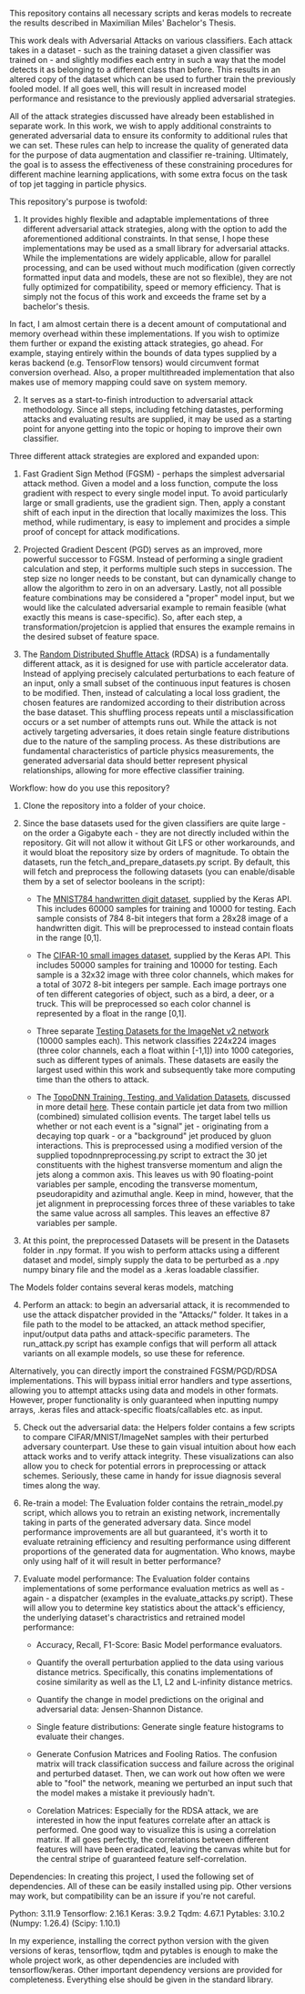 This repository contains all necessary scripts and keras models to recreate the results described in Maximilian Miles' Bachelor's Thesis.

This work deals with Adversarial Attacks on various classifiers. Each attack takes in a dataset - such as the training dataset a given classifier was trained on - and slightly modifies each entry in such a way that the model detects it as belonging to a different class than before. This results in an altered copy of the dataset which can be used to further train the previously fooled model. If all goes well, this will result in increased model performance and resistance to the previously applied adversarial strategies.

All of the attack strategies discussed have already been established in separate work. In this work, we wish to apply additional constraints to generated adversarial data to ensure its conformity to additional rules that we can set. These rules can help to increase the quality of generated data for the purpose of data augmentation and classifier re-training. Ultimately, the goal is to assess the effectiveness of these constraining procedures for different machine learning applications, with some extra focus on the task of top jet tagging in particle physics. 



This repository's purpose is twofold: 

1. It provides highly flexible and adaptable implementations of three different adversarial attack strategies, along with the option to add the aforementioned additional constraints. In that sense, I hope these implementations may be used as a small library for adversarial attacks. While the implementations are widely applicable, allow for parallel processing, and can be used without much modification (given correctly formatted input data and models, these are not so flexible), they are not fully optimized for compatibility, speed or memory efficiency. That is simply not the focus of this work and exceeds the frame set by a bachelor's thesis. 

In fact, I am almost certain there is a decent amount of computational and memory overhead within these implementations. If you wish to optimize them further or expand the existing attack strategies, go ahead. For example, staying entirely within the bounds of data types supplied by a keras backend (e.g. TensorFlow tensors) would circumvent format conversion overhead. Also, a proper multithreaded implementation that also makes use of memory mapping could save on system memory.

2. It serves as a start-to-finish introduction to adversarial attack methodology. Since all steps, including fetching datastes, performing attacks and evaluating results are supplied, it may be used as a starting point for anyone getting into the topic or hoping to improve their own classifier.



Three different attack strategies are explored and expanded upon:

1. Fast Gradient Sign Method (FGSM) - perhaps the simplest adversarial attack method. Given a model and a loss function, compute the loss gradient with respect to every single model input. To avoid particularly large or small gradients, use the gradient sign. Then, apply a constant shift of each input in the direction that locally maximizes the loss. This method, while rudimentary, is easy to implement and procides a simple proof of concept for attack modifications.

2. Projected Gradient Descent (PGD) serves as an improved, more powerful successor to FGSM. Instead of performing a single gradient calculation and step, it performs multiple such steps in succession. The step size no longer needs to be constant, but can dynamically change to allow the algorithm to zero in on an adversary. Lastly, not all possible feature combinations may be considered a "proper" model input, but we would like the calculated adversarial example to remain feasible (what exactly this means is case-specific). So, after each step, a transformation/projetcion is applied that ensures the example remains in the desired subset of feature space.

3. The [Random Distributed Shuffle Attack](https://arxiv.org/pdf/2501.05588) (RDSA) is a fundamentally different attack, as it is designed for use with particle accelerator data. Instead of applying precisely calculated perturbations to each feature of an input, only a small subset of the continuous input features is chosen to be modified. Then, instead of calculating a local loss gradient, the chosen features are randomized according to their distribution across the base dataset. This shuffling process repeats until a misclassification occurs or a set number of attempts runs out. While the attack is not actively targeting adversaries, it does retain single feature distributions due to the nature of the sampling process. As these distributions are fundamental characteristics of particle physics measurements, the generated adversarial data should better represent physical relationships, allowing for more effective classifier training.



Workflow: how do you use this repository?

1. Clone the repository into a folder of your choice.

2. Since the base datasets used for the given classifiers are quite large - on the order a Gigabyte each - they are not directly included within the repository. Git will not allow it without Git LFS or other workarounds, and it would bloat the repository size by orders of magnitude. To obtain the datasets, run the fetch_and_prepare_datasets.py script. By default, this will fetch and preprocess the following datasets (you can enable/disable them by a set of selector booleans in the script):

    - The [MNIST784 handwritten digit dataset](https://keras.io/api/datasets/mnist/), supplied by the Keras API. This includes 60000 samples for training and 10000 for testing. Each sample consists of 784 8-bit integers that form a 28x28 image of a handwritten digit. This will be preprocessed to instead contain floats in the range [0,1].

    - The [CIFAR-10 small images dataset](https://keras.io/api/datasets/cifar10/), supplied by the Keras API. This includes 50000 samples for training and 10000 for testing. Each sample is a 32x32 image with three color channels, which makes for a total of 3072 8-bit integers per sample. Each image portrays one of ten different categories of object, such as a bird, a deer, or a truck. This will be preprocessed so each color channel is represented by a float in the range [0,1].

    - Three separate [Testing Datasets for the ImageNet v2 network](https://www.tensorflow.org/datasets/catalog/imagenet_v2) (10000 samples each). This network classifies 224x224 images (three color channels, each a float within [-1,1]) into 1000 categories, such as different types of animals. These datasets are easily the largest used within this work and subsequently take more computing time than the others to attack.
    
    - The [TopoDNN Training, Testing, and Validation Datasets](https://github.com/FAIR4HEP/xAI4toptagger), discussed in more detail [here](https://scipost.org/SciPostPhys.7.1.014/pdf). These contain particle jet data from two million (combined) simulated collision events. The target label tells us whether or not each event is a "signal" jet - originating from a decaying top quark - or a "background" jet produced by gluon interactions. This is preprocessed using a modified version of the supplied topodnnpreprocessing.py script to extract the 30 jet constituents with the highest transverse momentum and align the jets along a common axis. This leaves us with 90 floating-point variables per sample, encoding the transverse momentum, pseudorapidity and azimuthal angle. Keep in mind, however, that the jet alignment in preprocessing forces three of these variables to take the same value across all samples. This leaves an effective 87 variables per sample.
    
3. At this point, the preprocessed Datasets will be present in the Datasets folder in .npy format. If you wish to perform attacks using a different dataset and model, simply supply the data to be perturbed as a .npy numpy binary file and the model as a .keras loadable classifier.

The Models folder contains several keras models, matching  

4. Perform an attack: to begin an adversarial attack, it is recommended to use the attack dispatcher provided in the "Attacks/" folder. It takes in a file path to the model to be attacked, an attack method specifier, input/output data paths and attack-specific parameters. The run_attack.py script has example configs that will perform all attack variants on all example models, so use these for reference.

Alternatively, you can directly import the constrained FGSM/PGD/RDSA implementations. This will bypass initial error handlers and type assertions, allowing you to attempt attacks using data and models in other formats. However, proper functionality is only guaranteed when inputting numpy arrays, .keras files and attack-specific floats/callables etc. as input.

5. Check out the adversarial data: the Helpers folder contains a few scripts to compare CIFAR/MNIST/ImageNet samples with their perturbed adversary counterpart. Use these to gain visual intuition about how each attack works and to verify attack integrity. These visualizations can also allow you to check for potential errors in preprocessing or attack schemes. Seriously, these came in handy for issue diagnosis several times along the way.

5. Re-train a model: The Evaluation folder contains the retrain_model.py script, which allows you to retrain an existing network, incrementally taking in parts of the generated adversary data. Since model performance improvements are all but guaranteed, it's worth it to evaluate retraining efficiency and resulting performance using different proportions of the generated data for augmentation. Who knows, maybe only using half of it will result in better performance?

6. Evaluate model performance: The Evaluation folder contains implementations of some performance evaluation metrics as well as - again - a dispatcher (examples in the evaluate_attacks.py script). These will allow you to determine key statistics about the attack's efficiency, the underlying dataset's charactristics and retrained model performance:

    - Accuracy, Recall, F1-Score: Basic Model performance evaluators.
    
    - Quantify the overall perturbation applied to the data using various distance metrics. Specifically, this conatins implementations of cosine similarity as well as the L1, L2 and L-infinity distance metrics.
    
    - Quantify the change in model predictions on the original and adversarial data: Jensen-Shannon Distance.
    
    - Single feature distributions: Generate single feature histograms to evaluate their changes.
    
    - Generate Confusion Matrices and Fooling Ratios. The confusion matrix will track classification success and failure across the original and perturbed dataset. Then, we can work out how often we were able to "fool" the network, meaning we perturbed an input such that the model makes a mistake it previously hadn't.
    
    - Corelation Matrices: Especially for the RDSA attack, we are interested in how the input features correlate after an attack is performed. One good way to visualize this is using a correlation matrix. If all goes perfectly, the correlations between different features will have been eradicated, leaving the canvas white but for the central stripe of guaranteed feature self-correlation.



Dependencies:
In creating this project, I used the following set of dependencies. All of these can be easily installed using pip. Other versions may work, but compatibility can be an issure if you're not careful.

Python:         3.11.9
Tensorflow:     2.16.1
Keras:          3.9.2
Tqdm:           4.67.1
Pytables:       3.10.2
(Numpy:         1.26.4)
(Scipy:         1.10.1)

In my experience, installing the correct python version with the given versions of keras, tensorflow, tqdm and pytables is enough to make the whole project work, as other dependencies are included with tensorflow/keras. Other important dependency versions are provided for completeness. Everything else should be given in the standard library.



















